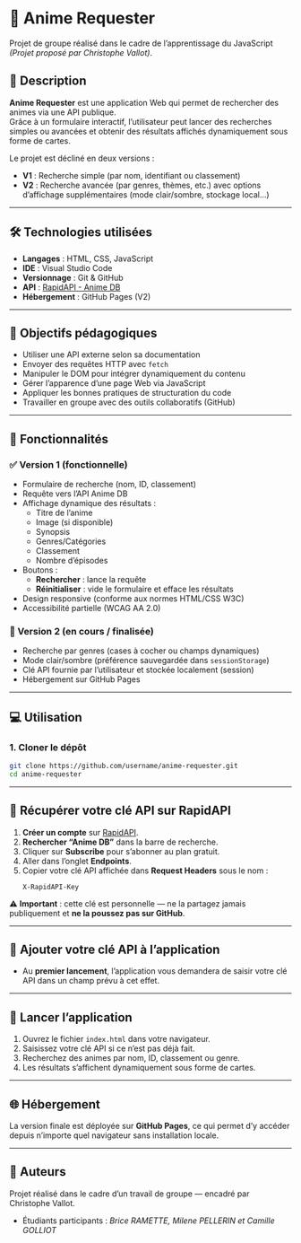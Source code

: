 # 🎌 Anime Requester

Projet de groupe réalisé dans le cadre de l’apprentissage du JavaScript *(Projet proposé par Christophe Vallot)*.

## 📌 Description

**Anime Requester** est une application Web qui permet de rechercher des animes via une API publique.  
Grâce à un formulaire interactif, l’utilisateur peut lancer des recherches simples ou avancées et obtenir des résultats affichés dynamiquement sous forme de cartes.

Le projet est décliné en deux versions :
- **V1** : Recherche simple (par nom, identifiant ou classement)
- **V2** : Recherche avancée (par genres, thèmes, etc.) avec options d’affichage supplémentaires (mode clair/sombre, stockage local…)

---

## 🛠️ Technologies utilisées

- **Langages** : HTML, CSS, JavaScript  
- **IDE** : Visual Studio Code  
- **Versionnage** : Git & GitHub  
- **API** : [RapidAPI - Anime DB](https://rapidapi.com/)  
- **Hébergement** : GitHub Pages (V2)

---

## 🎯 Objectifs pédagogiques

- Utiliser une API externe selon sa documentation
- Envoyer des requêtes HTTP avec `fetch`
- Manipuler le DOM pour intégrer dynamiquement du contenu
- Gérer l’apparence d’une page Web via JavaScript
- Appliquer les bonnes pratiques de structuration du code
- Travailler en groupe avec des outils collaboratifs (GitHub)

---

## 📄 Fonctionnalités

### ✅ Version 1 (fonctionnelle)
- Formulaire de recherche (nom, ID, classement)
- Requête vers l’API Anime DB
- Affichage dynamique des résultats :
  - Titre de l’anime
  - Image (si disponible)
  - Synopsis
  - Genres/Catégories
  - Classement
  - Nombre d’épisodes
- Boutons :
  - **Rechercher** : lance la requête
  - **Réinitialiser** : vide le formulaire et efface les résultats
- Design responsive (conforme aux normes HTML/CSS W3C)
- Accessibilité partielle (WCAG AA 2.0)

### 🧪 Version 2 (en cours / finalisée)
- Recherche par genres (cases à cocher ou champs dynamiques)
- Mode clair/sombre (préférence sauvegardée dans `sessionStorage`)
- Clé API fournie par l’utilisateur et stockée localement (session)
- Hébergement sur GitHub Pages

---

## 💻 Utilisation

### 1. Cloner le dépôt
```bash
git clone https://github.com/username/anime-requester.git
cd anime-requester
```

---

## 🔑 Récupérer votre clé API sur RapidAPI

1. **Créer un compte** sur [RapidAPI](https://rapidapi.com/auth/sign-up).  
2. **Rechercher “Anime DB”** dans la barre de recherche.  
3. Cliquer sur **Subscribe** pour s’abonner au plan gratuit.  
4. Aller dans l’onglet **Endpoints**.  
5. Copier votre clé API affichée dans **Request Headers** sous le nom :
   ```
   X-RapidAPI-Key
   ```

⚠️ **Important** : cette clé est personnelle — ne la partagez jamais publiquement et **ne la poussez pas sur GitHub**.

---

## 🧰 Ajouter votre clé API à l’application

- Au **premier lancement**, l’application vous demandera de saisir votre clé API dans un champ prévu à cet effet.  

---

## 🚀 Lancer l’application

1. Ouvrez le fichier `index.html` dans votre navigateur.  
2. Saisissez votre clé API si ce n’est pas déjà fait.  
3. Recherchez des animes par nom, ID, classement ou genre.  
4. Les résultats s’affichent dynamiquement sous forme de cartes.

---

## 🌐 Hébergement

La version finale est déployée sur **GitHub Pages**, ce qui permet d’y accéder depuis n’importe quel navigateur sans installation locale.

---

## 👥 Auteurs

Projet réalisé dans le cadre d’un travail de groupe — encadré par Christophe Vallot.  
- Étudiants participants : *Brice RAMETTE, Milene PELLERIN et Camille GOLLIOT*
 
